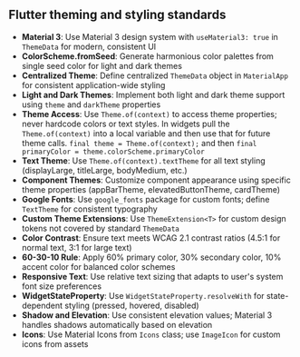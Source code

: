 ## Flutter theming and styling standards

- **Material 3**: Use Material 3 design system with `useMaterial3: true` in `ThemeData` for modern, consistent UI
- **ColorScheme.fromSeed**: Generate harmonious color palettes from single seed color for light and dark themes
- **Centralized Theme**: Define centralized `ThemeData` object in `MaterialApp` for consistent application-wide styling
- **Light and Dark Themes**: Implement both light and dark theme support using `theme` and `darkTheme` properties
- **Theme Access**: Use `Theme.of(context)` to access theme properties; never hardcode colors or text styles. In widgets pull the `Theme.of(context)` into a local variable and then use that for future theme calls. `final theme = Theme.of(context);` and then `final primaryColor = theme.colorScheme.primaryColor`
- **Text Theme**: Use `Theme.of(context).textTheme` for all text styling (displayLarge, titleLarge, bodyMedium, etc.)
- **Component Themes**: Customize component appearance using specific theme properties (appBarTheme, elevatedButtonTheme, cardTheme)
- **Google Fonts**: Use `google_fonts` package for custom fonts; define `TextTheme` for consistent typography
- **Custom Theme Extensions**: Use `ThemeExtension<T>` for custom design tokens not covered by standard `ThemeData`
- **Color Contrast**: Ensure text meets WCAG 2.1 contrast ratios (4.5:1 for normal text, 3:1 for large text)
- **60-30-10 Rule**: Apply 60% primary color, 30% secondary color, 10% accent color for balanced color schemes
- **Responsive Text**: Use relative text sizing that adapts to user's system font size preferences
- **WidgetStateProperty**: Use `WidgetStateProperty.resolveWith` for state-dependent styling (pressed, hovered, disabled)
- **Shadow and Elevation**: Use consistent elevation values; Material 3 handles shadows automatically based on elevation
- **Icons**: Use Material Icons from `Icons` class; use `ImageIcon` for custom icons from assets
